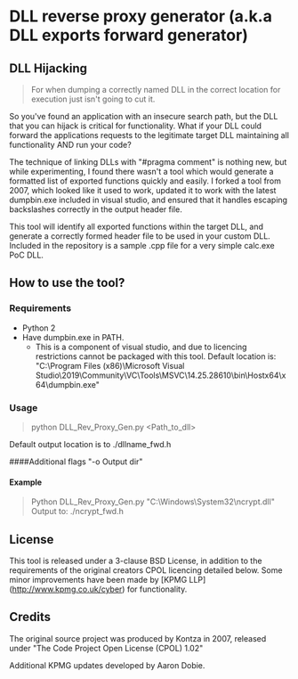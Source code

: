 # DLL reverse proxy generator (a.k.a DLL exports forward generator)
## DLL Hijacking
> For when dumping a correctly named DLL in the correct location for execution just isn't going to cut it.

So you've found an application with an insecure search path, but the DLL that you can hijack is critical for functionality. What if your DLL could forward the applications requests to the legitimate target DLL maintaining all functionality AND run your code? 

The technique of linking DLLs with "#pragma comment" is nothing new, but while experimenting, I found there wasn't a tool which would generate a formatted list of exported functions quickly and easily. I forked a tool from 2007, which looked like it used to work, updated it to work with the latest dumpbin.exe included in visual studio, and ensured that it handles escaping backslashes correctly in the output header file. 

This tool will identify all exported functions within the target DLL, and generate a correctly formed header file to be used in your custom DLL. Included in the repository is a sample .cpp file for a very simple calc.exe PoC DLL. 

## How to use the tool?
### Requirements
* Python 2
* Have dumpbin.exe in PATH. 
  * This is a component of visual studio, and due to licencing restrictions cannot be packaged with this tool. Default location is: "C:\Program Files (x86)\Microsoft Visual Studio\2019\Community\VC\Tools\MSVC\14.25.28610\bin\Hostx64\x64\dumpbin.exe"


### Usage
> python DLL_Rev_Proxy_Gen.py <Path_to_dll>

Default output location is to ./dllname_fwd.h

####Additional flags
"-o Output dir"

#### Example
> Python DLL_Rev_Proxy_Gen.py "C:\Windows\System32\ncrypt.dll"
> Output to: ./ncrypt_fwd.h


## License

This tool is released under a 3-clause BSD License, in addition to the requirements of the original creators CPOL licencing detailed below.
Some minor improvements have been made by [KPMG LLP] (http://www.kpmg.co.uk/cyber) for functionality.

## Credits
The original source project was produced by Kontza in 2007, released under "The Code Project Open License (CPOL) 1.02"

Additional KPMG updates developed by Aaron Dobie.
